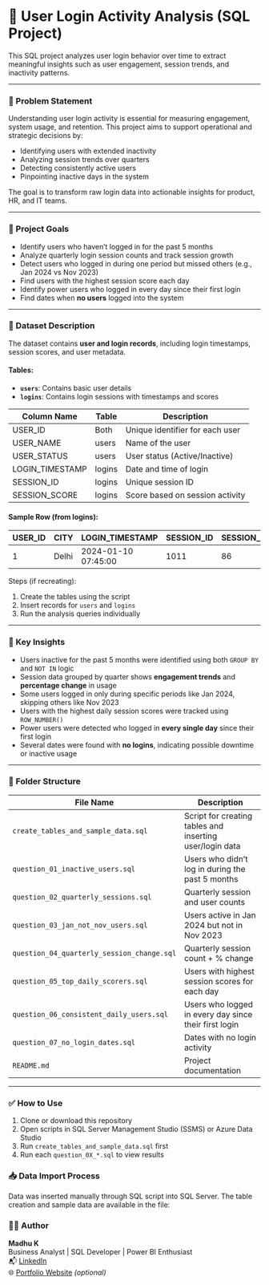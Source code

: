 # 👤 User Login Activity Analysis (SQL Project)

This SQL project analyzes user login behavior over time to extract meaningful insights such as user engagement, session trends, and inactivity patterns.

---

### 📌 Problem Statement

Understanding user login activity is essential for measuring engagement, system usage, and retention. This project aims to support operational and strategic decisions by:

- Identifying users with extended inactivity
- Analyzing session trends over quarters
- Detecting consistently active users
- Pinpointing inactive days in the system

The goal is to transform raw login data into actionable insights for product, HR, and IT teams.

---

### 🎯 Project Goals

- Identify users who haven’t logged in for the past 5 months
- Analyze quarterly login session counts and track session growth
- Detect users who logged in during one period but missed others (e.g., Jan 2024 vs Nov 2023)
- Find users with the highest session score each day
- Identify power users who logged in every day since their first login
- Find dates when **no users** logged into the system

---

### 🧾 Dataset Description

The dataset contains **user and login records**, including login timestamps, session scores, and user metadata.

#### Tables:
- **`users`**: Contains basic user details
- **`logins`**: Contains login sessions with timestamps and scores

| Column Name     | Table   | Description                                 |
|-----------------|---------|---------------------------------------------|
| USER_ID         | Both    | Unique identifier for each user             |
| USER_NAME       | users   | Name of the user                            |
| USER_STATUS     | users   | User status (Active/Inactive)               |
| LOGIN_TIMESTAMP | logins  | Date and time of login                      |
| SESSION_ID      | logins  | Unique session ID                           |
| SESSION_SCORE   | logins  | Score based on session activity             |

#### Sample Row (from logins):

| USER_ID | CITY    | LOGIN_TIMESTAMP     | SESSION_ID | SESSION_SCORE |
|---------|---------|---------------------|------------|----------------|
| 1       | Delhi   | 2024-01-10 07:45:00 | 1011       | 86             |



Steps (if recreating):
1. Create the tables using the script
2. Insert records for `users` and `logins`
3. Run the analysis queries individually

---

### 📌 Key Insights

- Users inactive for the past 5 months were identified using both `GROUP BY` and `NOT IN` logic
- Session data grouped by quarter shows **engagement trends** and **percentage change** in usage
- Some users logged in only during specific periods like Jan 2024, skipping others like Nov 2023
- Users with the highest daily session scores were tracked using `ROW_NUMBER()`
- Power users were detected who logged in **every single day** since their first login
- Several dates were found with **no logins**, indicating possible downtime or inactive usage

---

### 📁 Folder Structure

| File Name                               | Description                                                       |
|----------------------------------------|-------------------------------------------------------------------|
| `create_tables_and_sample_data.sql`    | Script for creating tables and inserting user/login data          |
| `question_01_inactive_users.sql`       | Users who didn’t log in during the past 5 months                  |
| `question_02_quarterly_sessions.sql`   | Quarterly session and user counts                                 |
| `question_03_jan_not_nov_users.sql`    | Users active in Jan 2024 but not in Nov 2023                      |
| `question_04_quarterly_session_change.sql` | Quarterly session count + % change                             |
| `question_05_top_daily_scorers.sql`    | Users with highest session scores for each day                    |
| `question_06_consistent_daily_users.sql`| Users who logged in every day since their first login             |
| `question_07_no_login_dates.sql`       | Dates with no login activity                                      |
| `README.md`                            | Project documentation                                             |

---

### ✅ How to Use

1. Clone or download this repository
2. Open scripts in SQL Server Management Studio (SSMS) or Azure Data Studio
3. Run `create_tables_and_sample_data.sql` first
4. Run each `question_0X_*.sql` to view results



### 📥 Data Import Process

Data was inserted manually through SQL script into SQL Server. The table creation and sample data are available in the file:

### 👨‍💻 Author

**Madhu K**  
Business Analyst | SQL Developer | Power BI Enthusiast  
📬 [LinkedIn](#)  
🌐 [Portfolio Website](#) *(optional)*



